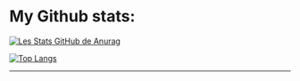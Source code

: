 # My Github stats:

[![Les Stats GitHub de Anurag](https://github-readme-stats.vercel.app/api?username=YannisBnb&show_icons=true&theme=github_dark)](https://github.com/anuraghazra/github-readme-stats)

[![Top Langs](https://github-readme-stats.vercel.app/api/top-langs/?username=YannisBnb&theme=github_dark)](https://github.com/anuraghazra/github-readme-stats)

----------------
